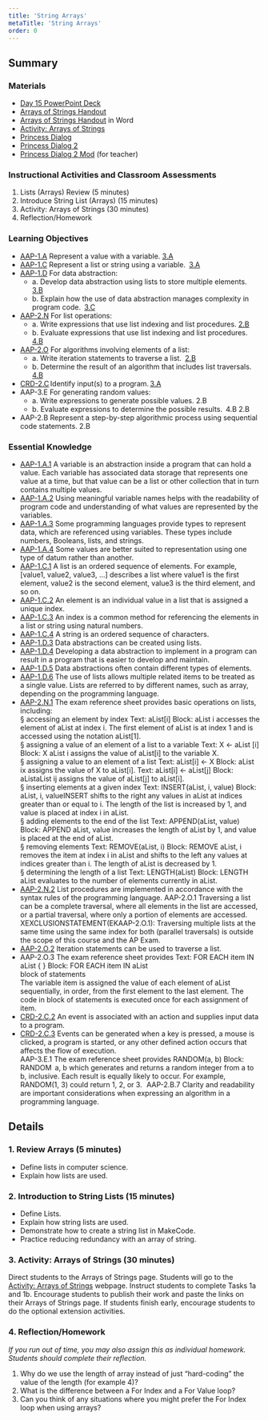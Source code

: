 ```yaml
---
title: 'String Arrays'
metaTitle: 'String Arrays'
order: 0
---
```


## Summary

### Materials

* [Day 15 PowerPoint Deck]()
* [Arrays of Strings Handout]()
* [Arrays of Strings Handout]() in Word
* [Activity: Arrays of Strings]()
* [Princess Dialog]()
* [Princess Dialog 2]()
* [Princess Dialog 2 Mod]()  (for teacher)

### Instructional Activities and Classroom Assessments

1. Lists (Arrays) Review (5 minutes)
2. Introduce String List (Arrays)  (15 minutes)
3. Activity: Arrays of Strings (30 minutes)
4. Reflection/Homework 

### Learning Objectives 

* [AAP-1.A]() Represent a value with a variable. [3.A]()
* [AAP-1.C]() Represent a list or string using a variable. [3.A]()
* [AAP-1.D]() For data abstraction:
    * a. Develop data abstraction using lists to store multiple elements. [3.B]()
    * b. Explain how the use of data abstraction manages complexity in program code. [3.C]()
* [AAP-2.N]() For list operations:
    * a. Write expressions that use list indexing and list procedures. [2.B]()  
    * b. Evaluate expressions that use list indexing and list procedures. [4.B]()
* [AAP-2.O]() For algorithms involving elements of a list:  
    * a. Write iteration statements to traverse a list. [2.B]()
    * b. Determine the result of an algorithm that includes list traversals. [4.B]()
* [CRD-2.C]() Identify input(s) to a program. [3.A]()
* AAP-3.E For generating random values: 
    * a. Write expressions to generate possible values. 2.B  
    * b. Evaluate expressions to determine the possible results. 4.B 2.B
* AAP-2.B Represent a step-by-step algorithmic process using sequential code statements. 2.B

### Essential Knowledge 

* [AAP-1.A.1]() A variable is an abstraction inside a program that can hold a value. Each variable has associated data storage that represents one value at a time, but that value can be a list or other collection that in turn contains multiple values.
* [AAP-1.A.2]() Using meaningful variable names helps with the readability of program code and understanding of what values are represented by the variables.
* [AAP-1.A.3]() Some programming languages provide types to represent data, which are referenced using variables. These types include numbers, Booleans, lists, and strings.
* [AAP-1.A.4]() Some values are better suited to representation using one type of datum rather than another.
* [AAP-1.C.1]() A list is an ordered sequence of elements. For example, [value1, value2, value3, ...] describes a list where value1 is the first element, value2 is the second element, value3 is the third element, and so on.
* [AAP-1.C.2]() An element is an individual value in a list that is assigned a unique index.
* [AAP-1.C.3]() An index is a common method for referencing the elements in a list or string using natural numbers.
* [AAP-1.C.4]() A string is an ordered sequence of characters.
* [AAP-1.D.3]() Data abstractions can be created using lists.
* [AAP-1.D.4]() Developing a data abstraction to implement in a program can result in a program that is easier to develop and maintain.
* [AAP-1.D.5]() Data abstractions often contain different types of elements.
* [AAP-1.D.6]() The use of lists allows multiple related items to be treated as a single value. Lists are referred to by different names, such as array, depending on the programming language.
* [AAP-2.N.1]() The exam reference sheet provides basic operations on lists, including:<br/>
§ accessing an element by index Text: aList[i] Block: aList i accesses the element of aList at index i. The first element of aList is at index 1 and is accessed using the notation  aList[1].<br/>
§ assigning a value of an element of a list to a variable Text: X ← aList [i] Block: X aList i assigns the value of aList[i] to the variable X.<br/>
§ assigning a value to an element of a list Text: aList[i] ← X Block: aList ix assigns the value of X to aList[i]. Text: aList[i] ← aList[j] Block: aListaList ij assigns the value of aList[j] to aList[i]. <br/>
§ inserting elements at a given index Text: INSERT(aList, i, value) Block: aList, i, valueINSERT shifts to the right any values in aList at indices greater than or equal to i. The length of the list is increased by 1, and value is placed at index i in aList.<br/>
§ adding elements to the end of the list Text: APPEND(aList, value) Block: APPEND aList, value increases the length of aList by 1, and value is placed at the end of aList.<br/>
§ removing elements Text: REMOVE(aList, i) Block: REMOVE aList, i removes the item at index i in aList and shifts to the left any values at indices greater than i. The length of aList is decreased by 1.<br/>
§ determining the length of a list Text: LENGTH(aList) Block: LENGTH aList evaluates to the number of elements currently in aList.
* [AAP-2.N.2]() List procedures are implemented in accordance with the syntax rules of the programming language. 
AAP-2.O.1 Traversing a list can be a complete traversal, where all elements in the list are accessed, or a partial traversal, where only a portion of elements are accessed.<br/>
XEXCLUSIONSTATEMENT(EKAAP-2.O.1): Traversing multiple lists at the same time using the same index for both (parallel traversals) is outside the scope of this course and the AP Exam. 
* [AAP-2.O.2]() Iteration statements can be used to traverse a list.
* AAP-2.O.3 The exam reference sheet provides Text: FOR EACH item IN aList {  <block of statements> } Block: FOR EACH item IN aList<br/>
block of statements<br/>
The variable item is assigned the value of each element of aList sequentially, in order, from the first element to the last element. The code in block of statements is executed once for each assignment of item.  
* [CRD-2.C.2]() An event is associated with an action and supplies input data to a program.
* [CRD-2.C.3]() Events can be generated when a key is pressed, a mouse is clicked, a program is started, or any other defined action occurs that affects the flow of execution.  
AAP-3.E.1 The exam reference sheet provides RANDOM(a, b) Block: RANDOM  a, b which generates and returns a random integer from a to b, inclusive. Each result is equally likely to occur. For example, RANDOM(1, 3) could return 1, 2, or 3.   
AAP-2.B.7 Clarity and readability are important considerations when expressing an algorithm in a programming language.

## Details

### 1. Review Arrays (5 minutes)

* Define lists in computer science.
* Explain how lists are used.

### 2. Introduction to String Lists (15 minutes)

* Define Lists.
* Explain how string lists are used.
* Demonstrate how to create a string list in MakeCode.
* Practice reducing redundancy with an array of string.

### 3. Activity:  Arrays of Strings (30 minutes)

Direct students to the Arrays of Strings page.
Students will go to the [Activity: Arrays of Strings]() webpage.
Instruct students to complete Tasks 1a and 1b.
Encourage students to publish their work and paste the links on their Arrays of Strings page.
If students finish early, encourage students to do the optional extension activities.

### 4. Reflection/Homework

_If you run out of time, you may also assign this as individual homework. Students should complete their reflection._

1. Why do we use the length of array instead of just “hard-coding” the value of the length (for example 4)?
2. What is the difference between a For Index and a For Value loop?
3. Can you think of any situations where you might prefer the For Index loop when using arrays?